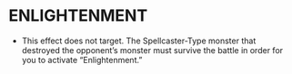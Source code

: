 
# ENLIGHTENMENT

*   This effect does not target. The Spellcaster-Type monster that destroyed the opponent’s monster must survive the battle in order for you to activate “Enlightenment.”

  